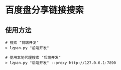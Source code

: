 # 百度盘分享链接搜索

## 使用方法

```shell
# 搜索 "前端开发"
> lzpan.py "前端开发"

# 使用本地代理搜索 "后端开发"
> lzpan.py "后端开发" --proxy http://127.0.0.1:7890
```
